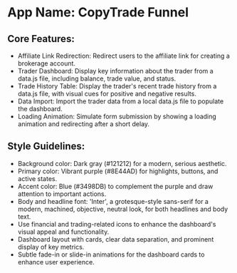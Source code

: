 # **App Name**: CopyTrade Funnel

## Core Features:

- Affiliate Link Redirection: Redirect users to the affiliate link for creating a brokerage account.
- Trader Dashboard: Display key information about the trader from a data.js file, including balance, trade value, and status.
- Trade History Table: Display the trader's recent trade history from a data.js file, with visual cues for positive and negative results.
- Data Import: Import the trader data from a local data.js file to populate the dashboard.
- Loading Animation: Simulate form submission by showing a loading animation and redirecting after a short delay.

## Style Guidelines:

- Background color: Dark gray (#121212) for a modern, serious aesthetic.
- Primary color: Vibrant purple (#8E44AD) for highlights, buttons, and active states.
- Accent color: Blue (#3498DB) to complement the purple and draw attention to important actions.
- Body and headline font: 'Inter', a grotesque-style sans-serif for a modern, machined, objective, neutral look, for both headlines and body text.
- Use financial and trading-related icons to enhance the dashboard's visual appeal and functionality.
- Dashboard layout with cards, clear data separation, and prominent display of key metrics.
- Subtle fade-in or slide-in animations for the dashboard cards to enhance user experience.